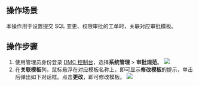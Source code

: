 ## 操作场景

本操作用于设置提交 SQL 变更、权限审批的工单时，关联对应审批模板。

## 操作步骤

1. 使用管理员身份登录 [DMC 控制台](https://dms.cloud.tencent.com/v3/cooperations/#/)，选择**系统管理** > **审批规范**。
   ![](https://qcloudimg.tencent-cloud.cn/raw/677526dfac493e5d32f3297af361240c.png)
2. 在**关联模板**列，鼠标悬浮在对应模板名称上，即可显示**修改模板**的提示，单击后弹出如下对话框。点击**更改**，即可修改模板。
   ![](https://qcloudimg.tencent-cloud.cn/raw/94f4d744775607cfc8ed8cd274f4a4d9.png)
